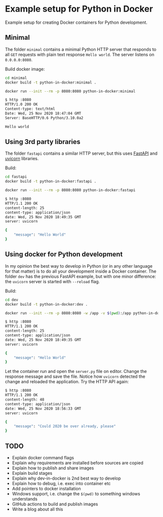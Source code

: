 # Example setup for Python in Docker

Example setup for creating Docker containers for
Python development.

## Minimal

The folder `minimal` contains a minimal Python HTTP server
that responds to all `GET` requests with plain text response
`Hello world`. The server listens on `0.0.0.0:8080`.

Build docker image:

```bash
cd minimal
docker build -t python-in-docker:minimal .
```

```bash
docker run --init --rm -p 8080:8080 python-in-docker:minimal
```

```bash
$ http :8080
HTTP/1.0 200 OK
Content-type: text/html
Date: Wed, 25 Nov 2020 18:47:04 GMT
Server: BaseHTTP/0.6 Python/3.10.0a2

Hello world
```

## Using 3rd party libraries

The folder `fastapi` contains a similar HTTP server, but
this uses [FastAPI](https://fastapi.tiangolo.com/) and
[uvicorn](https://www.uvicorn.org/) libraries.

Build:

```bash
cd fastapi
docker build -t python-in-docker:fastapi .
```

```bash
docker run --init --rm -p 8080:8080 python-in-docker:fastapi
```

```bash
$ http :8080
HTTP/1.1 200 OK
content-length: 25
content-type: application/json
date: Wed, 25 Nov 2020 18:49:35 GMT
server: uvicorn

{
    "message": "Hello World"
}
```

## Using docker for Python development

In my opinion the best way to develop in Python (or in any other
language for that matter) is to do all your development inside
a Docker container. The folder `dev` has the previous FastAPI
example, but with one minor difference: the `uvicorn` server
is started with `--reload` flag.

Build:

```bash
cd dev
docker build -t python-in-docker:dev .
```

```bash
docker run --init --rm -p 8080:8080 -w /app -v $(pwd):/app python-in-docker:dev
```

```bash
$ http :8080
HTTP/1.1 200 OK
content-length: 25
content-type: application/json
date: Wed, 25 Nov 2020 18:49:35 GMT
server: uvicorn

{
    "message": "Hello World"
}
```

Let the container run and open the `server.py` file on editor. Change
the response message and save the file. Notice how `uvicorn` detected the change and reloaded the application. Try the HTTP API again:

```bash
$ http :8080
HTTP/1.1 200 OK
content-length: 48
content-type: application/json
date: Wed, 25 Nov 2020 18:56:33 GMT
server: uvicorn

{
    "message": "Could 2020 be over already, please"
}
```

## TODO

* Explain docker command flags
* Explain why requirements are installed before sources are copied
* Explain how to publish and share images
* Explain build stages
* Explain why dev-in-docker is 2nd best way to develop
* Explain how to debug, i.e. exec into container etc
* Add pointers to docker installation
* Windows support, i.e. change the `$(pwd)` to something windows understands
* GitHub actions to build and publish images
* Write a blog about all this
